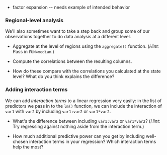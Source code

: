 - factor expansion -- needs example of intended behavior

### Regional-level analysis ###

We'll also sometimes want to take a step back and group some of our observations together to do data analysis at a different level.

* Aggregate at the level of regions using the `aggregate()` function. (*Hint:* Pass in `FUN=median`.)

* Compute the correlations between the resulting columns.

* How do these compare with the correlations you calculated at the state level? What do you think explains the difference?

### Adding interaction terms ###

We can add *interaction terms* to a linear regression very easily: in the list of predictors we pass in to the `lm()` function, we can include the interaction of `var1` with `var2` by including `var1:var2` or `var1*var2`.

* What's the difference between including `var1:var2` or `var1*var2`? (*Hint:* Try regressing against nothing aside from the interaction term.)

* How much additional predictive power can you get by including well-chosen interaction terms in your regression? Which interaction terms help the most?